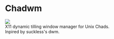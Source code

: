 # Chadwm
![](https://tenor.com/view/gigachad-chad-gif-20773266)
<br>
X11 dynamic tilling window manager for Unix Chads.<br />
Inpired by suckless's dwm.
